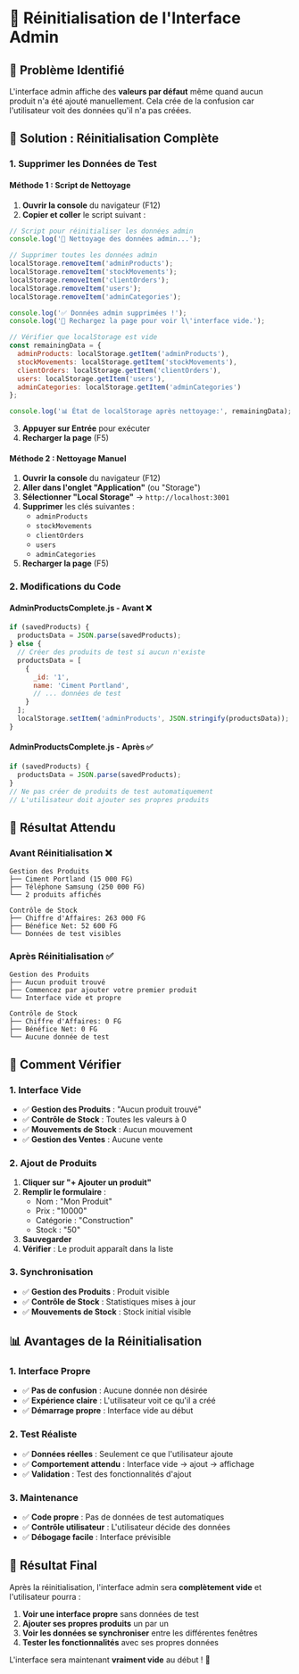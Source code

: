 # 🔄 Réinitialisation de l'Interface Admin

## 🚨 Problème Identifié
L'interface admin affiche des **valeurs par défaut** même quand aucun produit n'a été ajouté manuellement. Cela crée de la confusion car l'utilisateur voit des données qu'il n'a pas créées.

## 🔧 Solution : Réinitialisation Complète

### **1. Supprimer les Données de Test**

#### **Méthode 1 : Script de Nettoyage**
1. **Ouvrir la console** du navigateur (F12)
2. **Copier et coller** le script suivant :

```javascript
// Script pour réinitialiser les données admin
console.log('🧹 Nettoyage des données admin...');

// Supprimer toutes les données admin
localStorage.removeItem('adminProducts');
localStorage.removeItem('stockMovements');
localStorage.removeItem('clientOrders');
localStorage.removeItem('users');
localStorage.removeItem('adminCategories');

console.log('✅ Données admin supprimées !');
console.log('🔄 Rechargez la page pour voir l\'interface vide.');

// Vérifier que localStorage est vide
const remainingData = {
  adminProducts: localStorage.getItem('adminProducts'),
  stockMovements: localStorage.getItem('stockMovements'),
  clientOrders: localStorage.getItem('clientOrders'),
  users: localStorage.getItem('users'),
  adminCategories: localStorage.getItem('adminCategories')
};

console.log('📊 État de localStorage après nettoyage:', remainingData);
```

3. **Appuyer sur Entrée** pour exécuter
4. **Recharger la page** (F5)

#### **Méthode 2 : Nettoyage Manuel**
1. **Ouvrir la console** du navigateur (F12)
2. **Aller dans l'onglet "Application"** (ou "Storage")
3. **Sélectionner "Local Storage"** → `http://localhost:3001`
4. **Supprimer** les clés suivantes :
   - `adminProducts`
   - `stockMovements`
   - `clientOrders`
   - `users`
   - `adminCategories`
5. **Recharger la page** (F5)

### **2. Modifications du Code**

#### **AdminProductsComplete.js - Avant** ❌
```javascript
if (savedProducts) {
  productsData = JSON.parse(savedProducts);
} else {
  // Créer des produits de test si aucun n'existe
  productsData = [
    {
      _id: '1',
      name: 'Ciment Portland',
      // ... données de test
    }
  ];
  localStorage.setItem('adminProducts', JSON.stringify(productsData));
}
```

#### **AdminProductsComplete.js - Après** ✅
```javascript
if (savedProducts) {
  productsData = JSON.parse(savedProducts);
}
// Ne pas créer de produits de test automatiquement
// L'utilisateur doit ajouter ses propres produits
```

## 🎯 Résultat Attendu

### **Avant Réinitialisation** ❌
```
Gestion des Produits
├── Ciment Portland (15 000 FG)
├── Téléphone Samsung (250 000 FG)
└── 2 produits affichés

Contrôle de Stock
├── Chiffre d'Affaires: 263 000 FG
├── Bénéfice Net: 52 600 FG
└── Données de test visibles
```

### **Après Réinitialisation** ✅
```
Gestion des Produits
├── Aucun produit trouvé
├── Commencez par ajouter votre premier produit
└── Interface vide et propre

Contrôle de Stock
├── Chiffre d'Affaires: 0 FG
├── Bénéfice Net: 0 FG
└── Aucune donnée de test
```

## 🚀 Comment Vérifier

### **1. Interface Vide**
- ✅ **Gestion des Produits** : "Aucun produit trouvé"
- ✅ **Contrôle de Stock** : Toutes les valeurs à 0
- ✅ **Mouvements de Stock** : Aucun mouvement
- ✅ **Gestion des Ventes** : Aucune vente

### **2. Ajout de Produits**
1. **Cliquer sur "+ Ajouter un produit"**
2. **Remplir le formulaire** :
   - Nom : "Mon Produit"
   - Prix : "10000"
   - Catégorie : "Construction"
   - Stock : "50"
3. **Sauvegarder**
4. **Vérifier** : Le produit apparaît dans la liste

### **3. Synchronisation**
- ✅ **Gestion des Produits** : Produit visible
- ✅ **Contrôle de Stock** : Statistiques mises à jour
- ✅ **Mouvements de Stock** : Stock initial visible

## 📊 Avantages de la Réinitialisation

### **1. Interface Propre**
- ✅ **Pas de confusion** : Aucune donnée non désirée
- ✅ **Expérience claire** : L'utilisateur voit ce qu'il a créé
- ✅ **Démarrage propre** : Interface vide au début

### **2. Test Réaliste**
- ✅ **Données réelles** : Seulement ce que l'utilisateur ajoute
- ✅ **Comportement attendu** : Interface vide → ajout → affichage
- ✅ **Validation** : Test des fonctionnalités d'ajout

### **3. Maintenance**
- ✅ **Code propre** : Pas de données de test automatiques
- ✅ **Contrôle utilisateur** : L'utilisateur décide des données
- ✅ **Débogage facile** : Interface prévisible

## 🎉 Résultat Final

Après la réinitialisation, l'interface admin sera **complètement vide** et l'utilisateur pourra :

1. **Voir une interface propre** sans données de test
2. **Ajouter ses propres produits** un par un
3. **Voir les données se synchroniser** entre les différentes fenêtres
4. **Tester les fonctionnalités** avec ses propres données

L'interface sera maintenant **vraiment vide** au début ! 🎉
